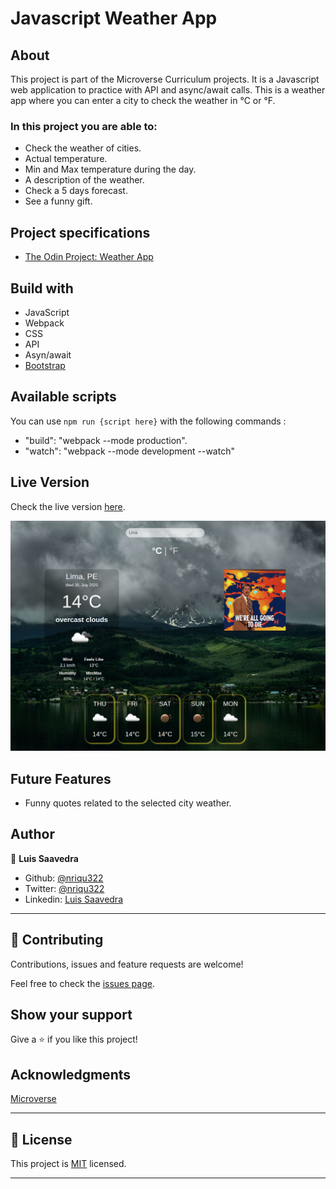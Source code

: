 # Javascript Weather App
  
## About
This project is part of the Microverse Curriculum projects. It is a Javascript web application to practice with API and async/await calls.
This is a weather app where you can enter a city to check the weather in °C or °F.

### In this project you are able to:

- Check the weather of cities.
- Actual temperature.
- Min and Max temperature during the day.
- A description of the weather.
- Check a 5 days forecast.
- See a funny gift.

## Project specifications
* [The Odin Project: Weather App](https://www.theodinproject.com/courses/javascript/lessons/weather-app)

## Build with
* JavaScript
* Webpack
* CSS
* API
* Asyn/await
* [Bootstrap](https://getbootstrap.com/)

## Available scripts
You can use ``` npm run {script here} ``` with the following commands :

- "build": "webpack --mode production".
- "watch": "webpack --mode development --watch"

## Live Version
Check the live version [here](https://rawcdn.githack.com/nriqu322/weather-app/5a4cce19442a05c959cf34610fa2680ce4ae6f03/dist/index.html).

![Sreenshot](src/images/screenshot.png)

## Future Features
* Funny quotes related to the selected city weather.

## Author

👤 **Luis Saavedra**
- Github: [@nriqu322](https://github.com/nriqu322)
- Twitter: [@nriqu322](https://twitter.com/nriqu322)
- Linkedin: [Luis Saavedra](https://linkedin.com/in/luis-saavedra-sanchez/)

---

## 🤝 Contributing

Contributions, issues and feature requests are welcome!

Feel free to check the [issues page](issues/).

## Show your support

Give a ⭐️ if you like this project!

## Acknowledgments

[Microverse](https://microverse.org)

---

## 📝 License

This project is [MIT](/LICENSE) licensed.

---